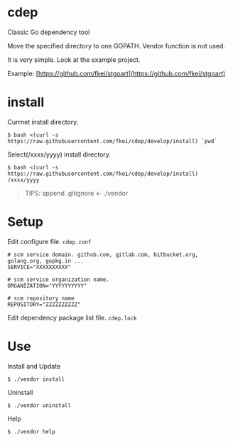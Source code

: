 # cdep
Classic Go dependency tool

Move the specified directory to one GOPATH.
Vendor function is not used.

It is very simple. Look at the example project.

Example: [https://github.com/fkei/stgoart](https://github.com/fkei/stgoart)

# install

Currnet install directory.

```
$ bash <(curl -s https://raw.githubusercontent.com/fkei/cdep/develop/install) `pwd`
```

Select(/xxxx/yyyy) install directory.

```
$ bash <(curl -s https://raw.githubusercontent.com/fkei/cdep/develop/install) /xxxx/yyyy
```

> TIPS: append .gitignore <- ./vendor

# Setup

Edit configure file. `cdep.conf`

```
# scm service domain. github.com, gitlab.com, bitbucket.org, golang.org, gopkg.in ...
SERVICE="XXXXXXXXXX"

# scm service organization name.
ORGANIZATION="YYYYYYYYYY"

# scm repository name
REPOSITORY="ZZZZZZZZZZ"
```

Edit dependency package list file. `cdep.lock`

# Use

Install and Update

```
$ ./vendor install
```

Uninstall

```
$ ./vendor uninstall
```

Help

```
$ ./vendor help
```
